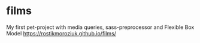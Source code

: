 # films
My first pet-project with media queries, sass-preprocessor and Flexible Box Model
https://rostikmoroziuk.github.io/films/

